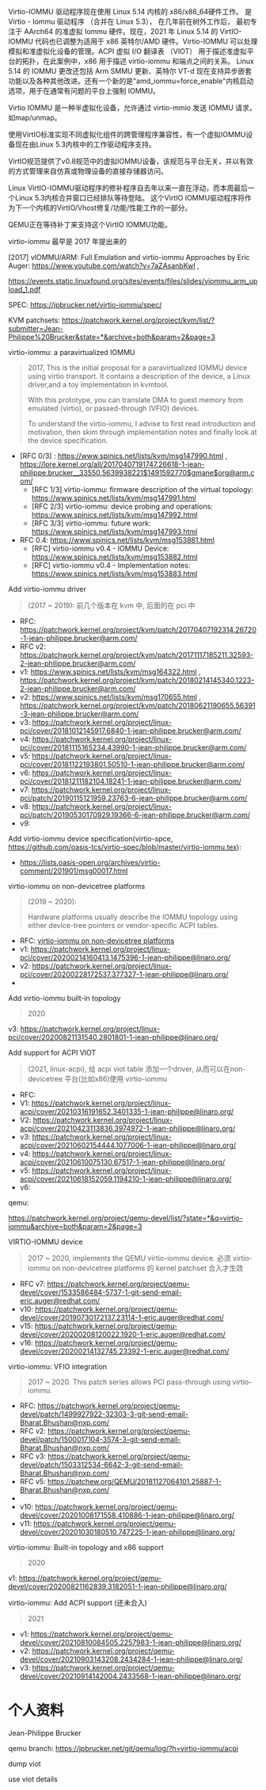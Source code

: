 
Virtio-IOMMU 驱动程序现在使用 Linux 5.14 内核的 x86/x86_64硬件工作。 是 Virtio - Iommu 驱动程序 （合并在 Linux 5.3）， 在几年前在树外工作后， 最初专注于 AArch64 的准虚拟 Iommu 硬件。现在，2021 年 Linux 5.14 的 VirtIO-IOMMU 代码也已调整为适用于 x86 英特尔/AMD 硬件。Virtio-IOMMU 可以处理模拟和准虚拟化设备的管理。ACPI 虚拟 I/O 翻译表 （VIOT） 用于描述准虚拟平台的拓扑，在此案例中，x86 用于描述 virtio-iommu 和端点之间的关系。 Linux 5.14 的 IOMMU 更改还包括 Arm SMMU 更新、英特尔 VT-d 现在支持异步嵌套功能以及各种其他改进。还有一个新的是"amd_iommu=force_enable"内核启动选项，用于在通常有问题的平台上强制 IOMMU。



Virtio IOMMU 是一种半虚拟化设备，允许通过 virtio-mmio 发送 IOMMU 请求，如map/unmap。

使用VirtIO标准实现不同虚拟化组件的跨管理程序兼容性，有一个虚拟IOMMU设备现在由Linux 5.3内核中的工作驱动程序支持。


VirtIO规范提供了v0.8规范中的虚拟IOMMU设备，该规范与平台无关，并以有效的方式管理来自仿真或物理设备的直接存储器访问。


Linux VirtIO-IOMMU驱动程序的修补程序自去年以来一直在浮动，而本周最后一个Linux 5.3内核合并窗口已经排队等待登陆。 这个VirtIO IOMMU驱动程序将作为下一个内核的VirtIO/Vhost修复/功能/性能工作的一部分。

QEMU正在等待补丁来支持这个VirtIO IOMMU功能。




virtio-iommu 最早是 2017 年提出来的

[2017] vIOMMU/ARM: Full Emulation and virtio-iommu Approaches by Eric Auger: https://www.youtube.com/watch?v=7aZAsanbKwI , 

https://events.static.linuxfound.org/sites/events/files/slides/viommu_arm_upload_1.pdf

SPEC: https://jpbrucker.net/virtio-iommu/spec/



KVM patchsets: https://patchwork.kernel.org/project/kvm/list/?submitter=Jean-Philippe%20Brucker&state=*&archive=both&param=2&page=3




virtio-iommu: a paravirtualized IOMMU

> 2017, This is the initial proposal for a paravirtualized IOMMU device using virtio transport. It contains a description of the device, a Linux driver,and a toy implementation in kvmtool. 
> 
> With this prototype, you can translate DMA to guest memory from emulated (virtio), or passed-through (VFIO) devices.
> 
> To understand the virtio-iommu, I advise to first read introduction and motivation, then skim through implementation notes and finally look at the device specification.

* [RFC 0/3] : https://www.spinics.net/lists/kvm/msg147990.html , https://lore.kernel.org/all/20170407191747.26618-1-jean-philippe.brucker__33550.5639938221$1491592770$gmane$org@arm.com/
  * [RFC 1/3] virtio-iommu: firmware description of the virtual topology: https://www.spinics.net/lists/kvm/msg147991.html
  * [RFC 2/3] virtio-iommu: device probing and operations: https://www.spinics.net/lists/kvm/msg147992.html
  * [RFC 3/3] virtio-iommu: future work: https://www.spinics.net/lists/kvm/msg147993.html
* RFC 0.4: https://www.spinics.net/lists/kvm/msg153881.html
  * [RFC] virtio-iommu v0.4 - IOMMU Device: https://www.spinics.net/lists/kvm/msg153882.html
  * [RFC] virtio-iommu v0.4 - Implementation notes: https://www.spinics.net/lists/kvm/msg153883.html






Add virtio-iommu driver

> (2017 ~ 2019): 前几个版本在 kvm 中, 后面的在 pci 中

* RFC: https://patchwork.kernel.org/project/kvm/patch/20170407192314.26720-1-jean-philippe.brucker@arm.com/
* RFC v2: https://patchwork.kernel.org/project/kvm/patch/20171117185211.32593-2-jean-philippe.brucker@arm.com/
* v1: https://www.spinics.net/lists/kvm/msg164322.html , https://patchwork.kernel.org/project/kvm/patch/20180214145340.1223-2-jean-philippe.brucker@arm.com/
* v2: https://www.spinics.net/lists/kvm/msg170655.html , https://patchwork.kernel.org/project/kvm/patch/20180621190655.56391-3-jean-philippe.brucker@arm.com/
* v3: https://patchwork.kernel.org/project/linux-pci/cover/20181012145917.6840-1-jean-philippe.brucker@arm.com/
* v4: https://patchwork.kernel.org/project/linux-pci/cover/20181115165234.43990-1-jean-philippe.brucker@arm.com/
* v5: https://patchwork.kernel.org/project/linux-pci/cover/20181122193801.50510-1-jean-philippe.brucker@arm.com/
* v6: https://patchwork.kernel.org/project/linux-pci/cover/20181211182104.18241-1-jean-philippe.brucker@arm.com/
* v7: https://patchwork.kernel.org/project/linux-pci/patch/20190115121959.23763-6-jean-philippe.brucker@arm.com/
* v8: https://patchwork.kernel.org/project/linux-pci/patch/20190530170929.19366-6-jean-philippe.brucker@arm.com/
* v9: 



Add virtio-iommu device specification(virtio-spce, https://github.com/oasis-tcs/virtio-spec/blob/master/virtio-iommu.tex): 

* https://lists.oasis-open.org/archives/virtio-comment/201901/msg00017.html





virtio-iommu on non-devicetree platforms

> (2019 ~ 2020):
> 
> Hardware platforms usually describe the IOMMU topology using either device-tree pointers or vendor-specific ACPI tables.

* RFC: [virtio-iommu on non-devicetree platforms](https://patchwork.kernel.org/project/linux-pci/cover/20191122105000.800410-1-jean-philippe@linaro.org/)
* v1: https://patchwork.kernel.org/project/linux-pci/cover/20200214160413.1475396-1-jean-philippe@linaro.org/
* v2: https://patchwork.kernel.org/project/linux-pci/cover/20200228172537.377327-1-jean-philippe@linaro.org/
* 


Add virtio-iommu built-in topology

> 2020

v3: https://patchwork.kernel.org/project/linux-pci/cover/20200821131540.2801801-1-jean-philippe@linaro.org/


Add support for ACPI VIOT

> (2021, linux-acpi), 给 acpi viot table 添加一个driver, 从而可以在non-devicetree 平台(比如x86)使用 virtio-iommu
* RFC: 
* V1: https://patchwork.kernel.org/project/linux-acpi/cover/20210316191652.3401335-1-jean-philippe@linaro.org/
* V2: https://patchwork.kernel.org/project/linux-acpi/cover/20210423113836.3974972-1-jean-philippe@linaro.org/
* v3: https://patchwork.kernel.org/project/linux-acpi/cover/20210602154444.1077006-1-jean-philippe@linaro.org/
* v4: https://patchwork.kernel.org/project/linux-acpi/cover/20210610075130.67517-1-jean-philippe@linaro.org/
* v5: https://patchwork.kernel.org/project/linux-acpi/cover/20210618152059.1194210-1-jean-philippe@linaro.org/
* v6: 




qemu:

https://patchwork.kernel.org/project/qemu-devel/list/?state=*&q=virtio-iommu&archive=both&param=2&page=3


VIRTIO-IOMMU device

> 2017 ~ 2020, implements the QEMU virtio-iommu device.
> 必须 virtio-iommu on non-devicetree platforms 的 kernel patchset 合入才生效

* RFC v7: https://patchwork.kernel.org/project/qemu-devel/cover/1533586484-5737-1-git-send-email-eric.auger@redhat.com/
* v10: https://patchwork.kernel.org/project/qemu-devel/cover/20190730172137.23114-1-eric.auger@redhat.com/
* v15: https://patchwork.kernel.org/project/qemu-devel/cover/20200208120022.1920-1-eric.auger@redhat.com/
* v16: https://patchwork.kernel.org/project/qemu-devel/cover/20200214132745.23392-1-eric.auger@redhat.com/





virtio-iommu: VFIO integration

> 2017 ~ 2020. 
> This patch series allows PCI pass-through using virtio-iommu.

* RFC: https://patchwork.kernel.org/project/qemu-devel/patch/1499927922-32303-3-git-send-email-Bharat.Bhushan@nxp.com/
* RFC v2: https://patchwork.kernel.org/project/qemu-devel/patch/1500017104-3574-3-git-send-email-Bharat.Bhushan@nxp.com/
* RFC v3: https://patchwork.kernel.org/project/qemu-devel/patch/1503312534-6642-3-git-send-email-Bharat.Bhushan@nxp.com/
* RFC v5: https://patchew.org/QEMU/20181127064101.25887-1-Bharat.Bhushan@nxp.com/
* 
* v10: https://patchwork.kernel.org/project/qemu-devel/cover/20201008171558.410886-1-jean-philippe@linaro.org/
* v11: https://patchwork.kernel.org/project/qemu-devel/cover/20201030180510.747225-1-jean-philippe@linaro.org/




virtio-iommu: Built-in topology and x86 support

> 2020

v1: https://patchwork.kernel.org/project/qemu-devel/cover/20200821162839.3182051-1-jean-philippe@linaro.org/




virtio-iommu: Add ACPI support (还未合入)

> 2021

* v1: https://patchwork.kernel.org/project/qemu-devel/cover/20210810084505.2257983-1-jean-philippe@linaro.org/
* v2: https://patchwork.kernel.org/project/qemu-devel/cover/20210903143208.2434284-1-jean-philippe@linaro.org/
* v3: https://patchwork.kernel.org/project/qemu-devel/cover/20210914142004.2433568-1-jean-philippe@linaro.org/



# 个人资料

Jean-Philippe Brucker

qemu branch: https://jpbrucker.net/git/qemu/log/?h=virtio-iommu/acpi


dump viot

use viot details

